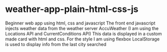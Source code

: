 # weather-app-plain-html-css-js
Beginner web app using html, css and javascript
The front end javascript injects weather data from the weather server AccuWeather (I am using the Locations API and CurrentConditions API)
This data is displayed in a custom made card with html and css. For the style I am using flexbox 
LocalStorage is used to display info from the last city searched 
